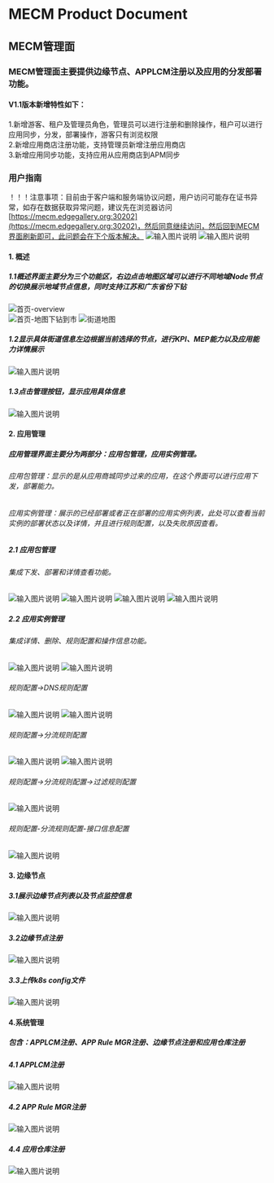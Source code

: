 MECM Product Document
=====================


## MECM管理面
### MECM管理面主要提供边缘节点、APPLCM注册以及应用的分发部署功能。  
#### V1.1版本新增特性如下：
1.新增游客、租户及管理员角色，管理员可以进行注册和删除操作，租户可以进行应用同步，分发，部署操作，游客只有浏览权限  
2.新增应用商店注册功能，支持管理员新增注册应用商店  
3.新增应用同步功能，支持应用从应用商店到APM同步  

### 用户指南 
！！！注意事项：目前由于客户端和服务端协议问题，用户访问可能存在证书异常，如存在数据获取异常问题，建议先在浏览器访问[https://mecm.edgegallery.org:30202](https://mecm.edgegallery.org:30202)，然后同意继续访问，然后回到MECM界面刷新即可，此问题会在下个版本解决。
![输入图片说明](/upload/images/1.png) 
![输入图片说明](https://images.gitee.com/uploads/images/2021/mecm/1.png) 

#### 1. 概述  
##### 1.1概述界面主要分为三个功能区，右边点击地图区域可以进行不同地域Node节点的切换展示地域节点信息，同时支持江苏和广东省份下钻  
![首页-overview](https://images.gitee.com/uploads/images/2021/mecm/2.png)  
![首页-地图下钻到市](https://images.gitee.com/uploads/images/2021/mecm/3.png) 
![街道地图](https://images.gitee.com/uploads/images/2021/mecm/4.png)<br>
##### 1.2显示具体街道信息左边根据当前选择的节点，进行KPI、MEP能力以及应用能力详情展示  
![输入图片说明](https://images.gitee.com/uploads/images/2021/mecm/5.png) 
##### 1.3点击管理按钮，显示应用具体信息 
![输入图片说明](https://images.gitee.com/uploads/images/2021/mecm/6.png) 
#### 2. 应用管理  
##### 应用管理界面主要分为两部分：应用包管理，应用实例管理。  
###### 应用包管理：显示的是从应用商城同步过来的应用，在这个界面可以进行应用下发，部署能力。 
###### 应用实例管理：展示的已经部署或者正在部署的应用实例列表，此处可以查看当前实例的部署状态以及详情，并且进行规则配置，以及失败原因查看。  
##### 2.1 应用包管理 
###### 集成下发、部署和详情查看功能。  
![输入图片说明](https://images.gitee.com/uploads/images/2021/mecm/7.png)
![输入图片说明](https://images.gitee.com/uploads/images/2021/mecm/8.png)
![输入图片说明](https://images.gitee.com/uploads/images/2021/mecm/9.png)
![输入图片说明](https://images.gitee.com/uploads/images/2021/mecm/10.png)
##### 2.2 应用实例管理 
###### 集成详情、删除、规则配置和操作信息功能。
![输入图片说明](https://images.gitee.com/uploads/images/2021/mecm/11.png)
![输入图片说明](https://images.gitee.com/uploads/images/2021/mecm/12.png)
###### 规则配置->DNS规则配置 
![输入图片说明](https://images.gitee.com/uploads/images/2021/mecm/13.png)
![输入图片说明](https://images.gitee.com/uploads/images/2021/mecm/14.png)
###### 规则配置->分流规则配置
![输入图片说明](https://images.gitee.com/uploads/images/2021/mecm/15.png)
![输入图片说明](https://images.gitee.com/uploads/images/2021/mecm/16.png)
###### 规则配置->分流规则配置->过滤规则配置 
![输入图片说明](https://images.gitee.com/uploads/images/2021/mecm/17.png)
###### 规则配置-分流规则配置-接口信息配置 
![输入图片说明](https://images.gitee.com/uploads/images/2021/mecm/18.png)
#### 3. 边缘节点  
##### 3.1展示边缘节点列表以及节点监控信息 
![输入图片说明](https://images.gitee.com/uploads/images/2021/mecm/19.png)
##### 3.2边缘节点注册
![输入图片说明](https://images.gitee.com/uploads/images/2021/mecm/20.png) 
##### 3.3上传k8s config文件
![输入图片说明](https://images.gitee.com/uploads/images/2021/mecm/21.png)
#### 4.系统管理
##### 包含：APPLCM注册、APP Rule MGR注册、边缘节点注册和应用仓库注册
##### 4.1 APPLCM注册
![输入图片说明](https://images.gitee.com/uploads/images/2021/mecm/22.png) 
##### 4.2 APP Rule MGR注册
![输入图片说明](https://images.gitee.com/uploads/images/2021/mecm/23.png) 
##### 4.4 应用仓库注册
![输入图片说明](https://images.gitee.com/uploads/images/2021/0324/24.png) 